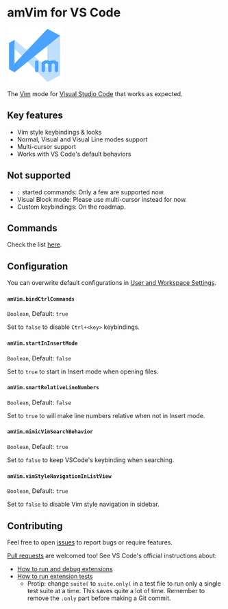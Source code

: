 # amVim for VS Code

![icon](images/icon.png)

The [Vim](http://www.vim.org/) mode for [Visual Studio Code](https://code.visualstudio.com/) that works as expected.


## Key features

- Vim style keybindings & looks
- Normal, Visual and Visual Line modes support
- Multi-cursor support
- Works with VS Code's default behaviors


## Not supported

- `:` started commands: Only a few are supported now.
- Visual Block mode: Please use multi-cursor instead for now.
- Custom keybindings: On the roadmap.


## Commands

Check the list [here](https://github.com/aioutecism/amVim-for-VSCode/issues/1).


## Configuration

You can overwrite default configurations in
[User and Workspace Settings](https://code.visualstudio.com/docs/customization/userandworkspace).

#### `amVim.bindCtrlCommands`

`Boolean`, Default: `true`

Set to `false` to disable `Ctrl+<key>` keybindings.

#### `amVim.startInInsertMode`

`Boolean`, Default: `false`

Set to `true` to start in Insert mode when opening files.

#### `amVim.smartRelativeLineNumbers`

`Boolean`, Default: `false`

Set to `true` to will make line numbers relative when not in Insert mode.

#### `amVim.mimicVimSearchBehavior`

`Boolean`, Default: `true`

Set to `false` to keep VSCode's keybinding when searching.

#### `amVim.vimStyleNavigationInListView`

`Boolean`, Default: `true`

Set to `false` to disable Vim style navigation in sidebar.


## Contributing

Feel free to open [issues][] to report bugs or require features.

[Pull requests][] are welcomed too! See VS Code's official instructions about:

- [How to run and debug extensions][]
- [How to run extension tests][]
  - Protip: change `suite(` to `suite.only(` in a test file to run only a
    single test suite at a time. This saves quite a lot of time. Remember to
    remove the `.only` part before making a Git commit.

[issues]: https://github.com/aioutecism/amVim-for-VSCode/issues
[Pull requests]: https://github.com/aioutecism/amVim-for-VSCode/pulls
[How to run and debug extensions]: https://code.visualstudio.com/docs/extensions/developing-extensions
[How to run extension tests]: https://code.visualstudio.com/docs/extensions/testing-extensions
